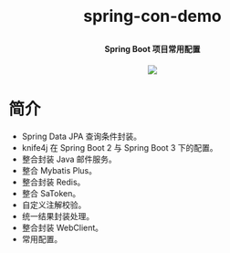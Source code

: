 <h1 align="center" style="margin: 30px 0 30px; font-weight: bold;">spring-con-demo</h1>
<h4 align="center">Spring Boot 项目常用配置</h4>
<p align="center">
    <a href="https://github.com/cnowse"><img src="https://img.shields.io/github/license/mashape/apistatus.svg"></a>
</p>

# 简介

- Spring Data JPA 查询条件封装。
- knife4j 在 Spring Boot 2 与 Spring Boot 3 下的配置。
- 整合封装 Java 邮件服务。
- 整合 Mybatis Plus。
- 整合封装 Redis。
- 整合 SaToken。
- 自定义注解校验。
- 统一结果封装处理。
- 整合封装 WebClient。
- 常用配置。